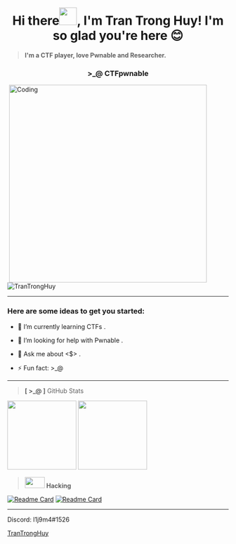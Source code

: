 <h1 align="center">Hi there<img height="40" src="https://github.com/l1j9m4-0n1/l1j9m4-0n1/blob/main/hi.gif">, I'm Tran Trong Huy! I'm so glad you're here 😊</h1>

> **I'm a CTF player, love Pwnable and Researcher.**        

<h3 align="center">>_@ CTFpwnable</h3>


<img align="right" alt="Coding" width="450" src="https://github.com/l1j9m4-0n1/l1j9m4-0n1/blob/main/Pwnable.gif" style="vertical-align:middle;margin:0px 50px">   

<p align="left"> <img src="https://github.com/l1j9m4-0n1/l1j9m4-0n1/blob/main/profile.svg" alt="TranTrongHuy" /> </p>

<hr>

### Here are some ideas to get you started:

- 🌱 I’m currently learning CTFs .

- 🤔 I’m looking for help with Pwnable .

- 💬 Ask me about <$> .

- ⚡ Fun fact: >_@
 
<hr>

>  **[ >_@ ]** GitHub Stats

<p align= "left">
  <img height= "157" src="https://github-readme-stats.vercel.app/api?username=l1j9m4-0n1&theme=gotham&show_icons=true&include_all_commits=true" />
  <img height= "157" src="https://github-readme-streak-stats.herokuapp.com/?user=l1j9m4-0n1&theme=gotham&layout=compact" />
</p>

> <img src="https://github.com/l1j9m4-0n1/l1j9m4-0n1/blob/main/icon_keyboard.jpg" width="45px" height = "25px"/> **Hacking**

[![Readme Card](https://github-readme-stats.vercel.app/api/pin/?username=l1j9m4-0n1&repo=CTFs&theme=gotham)](https://github.com/l1j9m4-0n1/CTFs)
[![Readme Card](https://github-readme-stats.vercel.app/api/pin/?username=l1j9m4-0n1&repo=Pwnable&theme=gotham)](https://github.com/l1j9m4-0n1/Pwnable)


------
Discord: l1j9m4#1526

[TranTrongHuy](https://github.com/l1j9m4-0n1)
